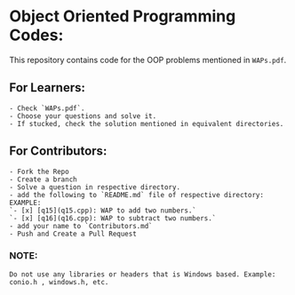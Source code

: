 # Object Oriented Programming Codes:

This repository contains code for the OOP problems mentioned in `WAPs.pdf`.

## For Learners:
	- Check `WAPs.pdf`.
	- Choose your questions and solve it.
	- If stucked, check the solution mentioned in equivalent directories.
 
## For Contributors:
	- Fork the Repo
	- Create a branch
	- Solve a question in respective directory.
	- add the following to `README.md` file of respective directory:
	EXAMPLE:
	`- [x] [q15](q15.cpp): WAP to add two numbers.`
	`- [x] [q16](q16.cpp): WAP to subtract two numbers.`
	- add your name to `Contributors.md`
	- Push and Create a Pull Request

### NOTE:
 	Do not use any libraries or headers that is Windows based. Example: conio.h , windows.h, etc.

